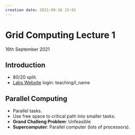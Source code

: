 ```yaml
---
creation date: 2021-09-16 15:01
---
```

#  Grid Computing Lecture 1
16th September 2021

## Introduction
- 80/20 split.
- [Labs Website](http://www.cs.ucc.ie/~stabirca/teaching/CS4402/)  login: teaching/l_name

## Parallel Computing
- Parallel tasks. 
- Use free space to critical path into smaller tasks.
- **Grand Challeng Problem**: Unfeasible
- **Supercomputer**: Parallel computer (lots of processors).